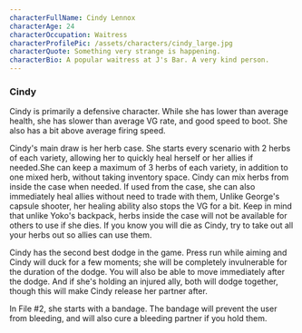```yaml
---
characterFullName: Cindy Lennox
characterAge: 24
characterOccupation: Waitress
characterProfilePic: /assets/characters/cindy_large.jpg
characterQuote: Something very strange is happening.
characterBio: A popular waitress at J's Bar. A very kind person.
---
```

### Cindy

<CharacterProfileCard/>

Cindy is primarily a defensive character. While she has lower than average health, she has slower than average VG rate, and good speed to boot. She also has a bit above average firing speed.

Cindy's main draw is her herb case. She starts every scenario with 2 herbs of each variety, allowing her to quickly heal herself or her allies if needed.She can keep a maximum of 3 herbs of each variety, in addition to one mixed herb, without taking inventory space. Cindy can mix herbs from inside the case when needed. If used from the case, she can also immediately heal allies without need to trade with them, Unlike George's capsule shooter, her healing ability also stops the VG for a bit. Keep in mind that unlike Yoko's backpack, herbs inside the case will not be available for others to use if she dies. If you know you will die as Cindy, try to take out all your herbs out so allies can use them.

Cindy has the second best dodge in the game. Press run while aiming and Cindy will duck for a few moments; she will be completely invulnerable for the duration of the dodge. You will also be able to move immediately after the dodge. And if she's holding an injured ally, both will dodge together, though this will make Cindy release her partner after.

In File #2, she starts with a bandage. The bandage will prevent the user from bleeding, and will also cure a bleeding partner if you hold them. 
